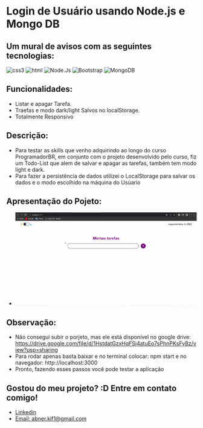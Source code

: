 # Login de Usuário usando Node.js e Mongo DB

## Um mural de avisos com as seguintes tecnologias:
<div style="display=inline-block">
<img alt="css3" src="https://img.shields.io/badge/CSS3-1572B6?style=for-the-badge&logo=css3&logoColor=white" width="180px" height="100px" >
<img alt="html" src="https://img.shields.io/badge/HTML5-E34F26?style=for-the-badge&logo=html5&logoColor=white" width="180px" height="100px" >
<img alt="Node.Js" src="https://img.shields.io/badge/Node.js-43853D?style=for-the-badge&logo=node.js&logoColor=white" width="180px" height="100px" >
 <img alt="Bootstrap" src="https://img.shields.io/badge/Bootstrap-563D7C?style=for-the-badge&logo=bootstrap&logoColor=white" width="180px" height="100px" >
<img src="https://img.shields.io/badge/MongoDB-4EA94B?style=for-the-badge&logo=mongodb&logoColor=white" alt="MongoDB" width="180px" height="100px" >
 </div>

## Funcionalidades:
- Listar e apagar Tarefa.
- Traefas e modo dark/light Salvos no localStorage.
- Totalmente Responsivo

## Descrição:
- Para testar as skills que venho adquirindo ao longo do curso ProgramadorBR, em conjunto com o projeto desenvolvido pelo curso, fiz um Todo-List que alem de salvar e apagar as tarefas, também tem modo light e dark.
- Para fazer a persistência de dados utilizei o LocalStorage para salvar os dados e o modo escolhido na máquina do Usúario
## Apresentação do Pojeto:
- <img src="./giff.gif">

## Observação:
- Não consegui subir o porjeto, mas ele está disponível no google drive: https://drive.google.com/file/d/1HstdatGzxHqFSj4atuEo7sPhnPKsFyBz/view?usp=sharing
- Para rodar apenas basta baixar e no terminal colocar: npm start e no navegador: http://localhost:3000
- Pronto, fazendo esses passos você pode testar a aplicação

## Gostou do meu projeto? :D Entre em contato comigo! 
- [Linkedin](https://www.linkedin.com/in/abner-santos-b195b8228/) <br/>
- [Email: abner.kif1@gmail.com](mailto:abner.kif1@gmail.com)
